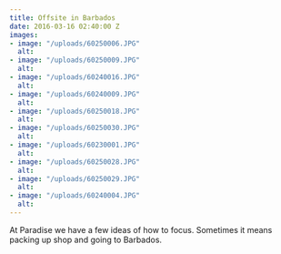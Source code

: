 ```yaml
---
title: Offsite in Barbados
date: 2016-03-16 02:40:00 Z
images:
- image: "/uploads/60250006.JPG"
  alt: 
- image: "/uploads/60250009.JPG"
  alt: 
- image: "/uploads/60240016.JPG"
  alt: 
- image: "/uploads/60240009.JPG"
  alt: 
- image: "/uploads/60250018.JPG"
  alt: 
- image: "/uploads/60250030.JPG"
  alt: 
- image: "/uploads/60230001.JPG"
  alt: 
- image: "/uploads/60250028.JPG"
  alt: 
- image: "/uploads/60250029.JPG"
  alt: 
- image: "/uploads/60240004.JPG"
  alt: 
---
```


At Paradise we have a few ideas of how to focus. Sometimes it means packing up shop and going to Barbados.